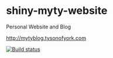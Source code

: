 shiny-myty-website
==================

Personal Website and Blog

http://mytyblog.tysonofyork.com

[![Build status](https://ci.appveyor.com/api/projects/status/m0m9dx7b1h73eot3?svg=true)](https://ci.appveyor.com/project/MichaelTyson/shiny-myty-website)
